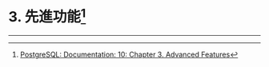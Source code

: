 # 3. 先進功能[^1]

---

[^1]: [PostgreSQL: Documentation: 10: Chapter 3. Advanced Features](https://www.postgresql.org/docs/10/static/tutorial-advanced.html)

